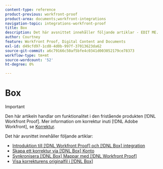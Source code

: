 ```yaml
---
content-type: reference
product-previous: workfront-proof
product-area: documents;workfront-integrations
navigation-topic: integrations-workfront-proof
title: Box
description: Det här avsnittet innehåller följande artiklar - EDIT ME.
author: Courtney
feature: Workfront Proof, Digital Content and Documents
exl-id: d49cfd97-1cd8-4d0b-997f-37013623da62
source-git-commit: a6c79166c50af5bfe4c0341d003052179ce78373
workflow-type: tm+mt
source-wordcount: '52'
ht-degree: 0%

---
```


# Box

>[!IMPORTANT]
>
>Den här artikeln handlar om funktionalitet i den fristående produkten [!DNL Workfront Proof]. Mer information om korrektur inuti [!DNL Adobe Workfront], se [Korrektur](../../../review-and-approve-work/proofing/proofing.md).

Det här avsnittet innehåller följande artiklar:

* [Introduktion till [!DNL Workfront Proof] och [!DNL Box] integration](../../../workfront-proof/wp-integrations/box/introduction-to-box.md)
* [Skapa ett korrektur via [!DNL Box] Konto](../../../workfront-proof/wp-integrations/box/create-proof-box-account.md)
* [Synkronisera [!DNL Box] Mappar med [!DNL Workfront Proof]](../../../workfront-proof/wp-integrations/box/sycn-box-folder.md)
* [Visa korrekturens originalfil i [!DNL Box]](../../../workfront-proof/wp-integrations/box/view-proof-original-file-box.md)
